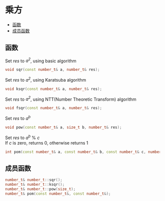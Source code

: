 <h1>乘方</h1>

 * [函数](#functions)
 * [成员函数](#memberfunctions)

<h2 id="functions">函数</h2>

Set _res_ to _a<sup>2</sup>_, using basic algorithm  
```C++
void sqr(const number_t& a, number_t& res);
```

Set _res_ to _a<sup>2</sup>_, using Karatsuba algorithm  
```C++
void ksqr(const number_t& a, number_t& res);
```

Set _res_ to _a<sup>2</sup>_, using NTT(Number Theoretic Transform) algorithm
```C++
void fsqr(const number_t& a, number_t& res);
```

Set _res_ to _a<sup>b</sup>_
```C++
void pow(const number_t& a, size_t b, number_t& res);
```

Set _res_ to _a<sup>b</sup>_ % _c_  
If _c_ is zero, returns 0, otherwise returns 1
```C++
int pom(const number_t& a, const number_t& b, const number_t& c, number_t& res);
```

<h2 id="memberfunctions">成员函数</h2>

```C++
number_t& number_t::sqr();
number_t& number_t::ksqr();
number_t& number_t::pow(size_t);
number_t& pom(const number_t&, const number_t&);
```
